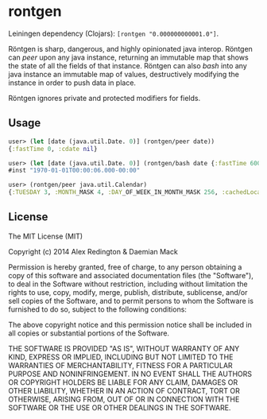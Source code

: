 # rontgen

Leiningen dependency (Clojars): `[rontgen "0.000000000001.0"]`.

Röntgen is sharp, dangerous, and highly opinionated java
interop. Röntgen can *peer* upon any java instance, returning an
immutable map that shows the state of all the fields of that
instance. Röntgen can also *bash* into any java instance an immutable
map of values, destructively modifying the instance in order to push
data in place.

Röntgen ignores private and protected modifiers for fields.

## Usage

```clojure
user> (let [date (java.util.Date. 0)] (rontgen/peer date))
{:fastTime 0, :cdate nil}
```

```clojure
user> (let [date (java.util.Date. 0)] (rontgen/bash date {:fastTime 6000}))
#inst "1970-01-01T00:00:06.000-00:00"
```

```clojure
user> (rontgen/peer java.util.Calendar)
{:TUESDAY 3, :MONTH_MASK 4, :DAY_OF_WEEK_IN_MONTH_MASK 256, :cachedLocaleData {}, :SATURDAY 7, :JANUARY 0, :MINUTE 12, :DAY_OF_YEAR_MASK 64, :ERA 0, :MARCH 2, :COMPUTED 1, :DST_OFFSET_MASK 65536, :YEAR_MASK 2, :DATE 5, :FRIDAY 6, :AM_PM 9, :WEEK_OF_MONTH_MASK 16, :DAY_OF_WEEK 7, :DAY_OF_MONTH_MASK 32, :MINIMUM_USER_STAMP 2, :DAY_OF_WEEK_MASK 128, :MONDAY 2, :HOUR_MASK 1024, :PM 1, :$assertionsDisabled true, :WEEK_OF_YEAR 3, :HOUR_OF_DAY_MASK 2048, :ZONE_OFFSET 15, :DST_OFFSET 16, :JUNE 5, :currentSerialVersion 1, :DECEMBER 11, :MILLISECOND 14, :AUGUST 7, :MONTH 2, :ALL_FIELDS 131071, :NOVEMBER 10, :YEAR 1, :HOUR 10, :THURSDAY 5, :FIELD_NAME #<String[] [Ljava.lang.String;@24b0d6c7>, :DAY_OF_WEEK_IN_MONTH 8, :UNSET 0, :WEEK_OF_MONTH 4, :SEPTEMBER 8, :FIELD_COUNT 17, :MINUTE_MASK 4096, :SECOND 13, :WEEK_OF_YEAR_MASK 8, :SHORT 1, :serialVersionUID -1807547505821590642, :WEDNESDAY 4, :APRIL 3, :SUNDAY 1, :JULY 6, :HOUR_OF_DAY 11, :DAY_OF_MONTH 5, :LONG 2, :ALL_STYLES 0, :UNDECIMBER 12, :ZONE_OFFSET_MASK 32768, :FEBRUARY 1, :SECOND_MASK 8192, :ERA_MASK 1, :MILLISECOND_MASK 16384, :DATE_MASK 32, :OCTOBER 9, :MAY 4, :AM 0, :DAY_OF_YEAR 6, :AM_PM_MASK 512}
```

## License
The MIT License (MIT)

Copyright (c) 2014 Alex Redington & Daemian Mack

Permission is hereby granted, free of charge, to any person obtaining a copy
of this software and associated documentation files (the "Software"), to deal
in the Software without restriction, including without limitation the rights
to use, copy, modify, merge, publish, distribute, sublicense, and/or sell
copies of the Software, and to permit persons to whom the Software is
furnished to do so, subject to the following conditions:

The above copyright notice and this permission notice shall be included in
all copies or substantial portions of the Software.

THE SOFTWARE IS PROVIDED "AS IS", WITHOUT WARRANTY OF ANY KIND, EXPRESS OR
IMPLIED, INCLUDING BUT NOT LIMITED TO THE WARRANTIES OF MERCHANTABILITY,
FITNESS FOR A PARTICULAR PURPOSE AND NONINFRINGEMENT. IN NO EVENT SHALL THE
AUTHORS OR COPYRIGHT HOLDERS BE LIABLE FOR ANY CLAIM, DAMAGES OR OTHER
LIABILITY, WHETHER IN AN ACTION OF CONTRACT, TORT OR OTHERWISE, ARISING FROM,
OUT OF OR IN CONNECTION WITH THE SOFTWARE OR THE USE OR OTHER DEALINGS IN
THE SOFTWARE.
